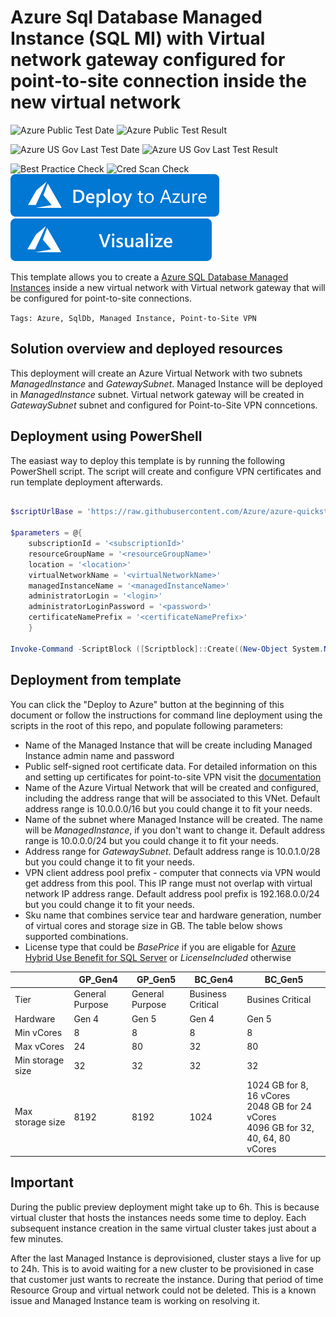 # Azure Sql Database Managed Instance (SQL MI) with Virtual network gateway configured for point-to-site connection inside the new virtual network

![Azure Public Test Date](https://azurequickstartsservice.blob.core.windows.net/badges/201-sqlmi-new-vnet-w-point-to-site-vpn/PublicLastTestDate.svg)
![Azure Public Test Result](https://azurequickstartsservice.blob.core.windows.net/badges/201-sqlmi-new-vnet-w-point-to-site-vpn/PublicDeployment.svg)

![Azure US Gov Last Test Date](https://azurequickstartsservice.blob.core.windows.net/badges/201-sqlmi-new-vnet-w-point-to-site-vpn/FairfaxLastTestDate.svg)
![Azure US Gov Last Test Result](https://azurequickstartsservice.blob.core.windows.net/badges/201-sqlmi-new-vnet-w-point-to-site-vpn/FairfaxDeployment.svg)

![Best Practice Check](https://azurequickstartsservice.blob.core.windows.net/badges/201-sqlmi-new-vnet-w-point-to-site-vpn/BestPracticeResult.svg)
![Cred Scan Check](https://azurequickstartsservice.blob.core.windows.net/badges/201-sqlmi-new-vnet-w-point-to-site-vpn/CredScanResult.svg)
[![Deploy To Azure](https://raw.githubusercontent.com/Azure/azure-quickstart-templates/master/1-CONTRIBUTION-GUIDE/images/deploytoazure.svg?sanitize=true)]("https://portal.azure.com/#create/Microsoft.Template/uri/https%3A%2F%2Fraw.githubusercontent.com%2FAzure%2Fazure-quickstart-templates%2Fmaster%2F201-sqlmi-new-vnet-w-point-to-site-vpn%2Fazuredeploy.json")
[![Visualize](https://raw.githubusercontent.com/Azure/azure-quickstart-templates/master/1-CONTRIBUTION-GUIDE/images/visualizebutton.svg?sanitize=true)]("http://armviz.io/#/?load=https%3A%2F%2Fraw.githubusercontent.com%2FAzure%2Fazure-quickstart-templates%2Fmaster%2F201-sqlmi-new-vnet-w-point-to-site-vpn%2Fazuredeploy.json")

This template allows you to create a
[Azure SQL Database Managed Instances](https://docs.microsoft.com/en-us/azure/sql-database/sql-database-managed-instance)
inside a new virtual network with Virtual network gateway that will be
configured for point-to-site connections.

`Tags: Azure, SqlDb, Managed Instance, Point-to-Site VPN`

## Solution overview and deployed resources

This deployment will create an Azure Virtual Network with two subnets
_ManagedInstance_ and _GatewaySubnet_. Managed Instance will be deployed in
_ManagedInstance_ subnet. Virtual network gateway will be created in
_GatewaySubnet_ subnet and configured for Point-to-Site VPN conncetions.

## Deployment using PowerShell

The easiast way to deploy this template is by running the following PowerShell
script. The script will create and configure VPN certificates and run template
deployment afterwards.

```powershell

$scriptUrlBase = 'https://raw.githubusercontent.com/Azure/azure-quickstart-templates/master/201-sqlmi-new-vnet-w-point-to-site-vpn'

$parameters = @{
    subscriptionId = '<subscriptionId>'
    resourceGroupName = '<resourceGroupName>'
    location = '<location>'
    virtualNetworkName = '<virtualNetworkName>'
    managedInstanceName = '<managedInstanceName>'
    administratorLogin = '<login>'
    administratorLoginPassword = '<password>'
    certificateNamePrefix = '<certificateNamePrefix>'
    }

Invoke-Command -ScriptBlock ([Scriptblock]::Create((New-Object System.Net.WebClient).DownloadString($scriptUrlBase+'/scripts/deploy.ps1'))) -ArgumentList $parameters, $scriptUrlBase

```

## Deployment from template

You can click the "Deploy to Azure" button at the beginning of this document or
follow the instructions for command line deployment using the scripts in the
root of this repo, and populate following parameters:

- Name of the Managed Instance that will be create including Managed Instance
  admin name and password
- Public self-signed root certificate data. For detailed information on this and
  setting up certificates for point-to-site VPN visit the
  [documentation](https://docs.microsoft.com/en-us/azure/vpn-gateway/vpn-gateway-certificates-point-to-site)
- Name of the Azure Virtual Network that will be created and configured,
  including the address range that will be associated to this VNet. Default
  address range is 10.0.0.0/16 but you could change it to fit your needs.
- Name of the subnet where Managed Instance will be created. The name will be
  _ManagedInstance_, if you don't want to change it. Default address range is
  10.0.0.0/24 but you could change it to fit your needs.
- Address range for _GatewaySubnet_. Default address range is 10.0.1.0/28 but
  you could change it to fit your needs.
- VPN client address pool prefix - computer that connects via VPN would get
  address from this pool. This IP range must not overlap with virtual network IP
  address range. Default address pool prefix is 192.168.0.0/24 but you could
  change it to fit your needs.
- Sku name that combines service tear and hardware generation, number of virtual
  cores and storage size in GB. The table below shows supported combinations.
- License type that could be _BasePrice_ if you are eligable for
  [Azure Hybrid Use Benefit for SQL Server](https://azure.microsoft.com/en-us/pricing/hybrid-benefit/)
  or _LicenseIncluded_ otherwise

|                  | GP_Gen4         | GP_Gen5         | BC_Gen4           | BC_Gen5                                                                                  |
| ---------------- | --------------- | --------------- | ----------------- | ---------------------------------------------------------------------------------------- |
| Tier             | General Purpose | General Purpose | Business Critical | Busines Critical                                                                         |
| Hardware         | Gen 4           | Gen 5           | Gen 4             | Gen 5                                                                                    |
| Min vCores       | 8               | 8               | 8                 | 8                                                                                        |
| Max vCores       | 24              | 80              | 32                | 80                                                                                       |
| Min storage size | 32              | 32              | 32                | 32                                                                                       |
| Max storage size | 8192            | 8192            | 1024              | 1024 GB for 8, 16 vCores<br/>2048 GB for 24 vCores<br/>4096 GB for 32, 40, 64, 80 vCores |

## Important

During the public preview deployment might take up to 6h. This is because
virtual cluster that hosts the instances needs some time to deploy. Each
subsequent instance creation in the same virtual cluster takes just about a few
minutes.

After the last Managed Instance is deprovisioned, cluster stays a live for up to
24h. This is to avoid waiting for a new cluster to be provisioned in case that
customer just wants to recreate the instance. During that period of time
Resource Group and virtual network could not be deleted. This is a known issue
and Managed Instance team is working on resolving it.
